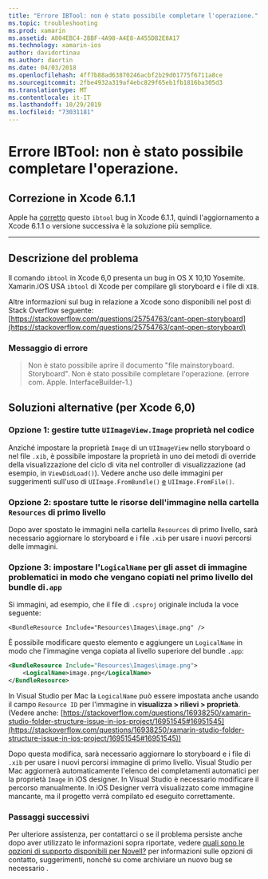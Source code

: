 ```yaml
---
title: "Errore IBTool: non è stato possibile completare l'operazione."
ms.topic: troubleshooting
ms.prod: xamarin
ms.assetid: A804EBC4-2BBF-4A98-A4E8-A455DB2E8A17
ms.technology: xamarin-ios
author: davidortinau
ms.author: daortin
ms.date: 04/03/2018
ms.openlocfilehash: 4ff7b88ad63870246acbf2b29d01775f6711a8ce
ms.sourcegitcommit: 2fbe4932a319af4ebc829f65eb1fb1816ba305d3
ms.translationtype: MT
ms.contentlocale: it-IT
ms.lasthandoff: 10/29/2019
ms.locfileid: "73031181"
---
```

# <a name="ibtool-error-the-operation-couldnt-be-completed"></a>Errore IBTool: non è stato possibile completare l'operazione.

## <a name="fixed-in-xcode-611"></a>Correzione in Xcode 6.1.1

Apple ha [corretto](https://developer.apple.com/library/content/documentation/Xcode/Conceptual/RN-Xcode-Archive/Chapters/xc6_release_notes.html#//apple_ref/doc/uid/TP40016994-CH4-SW1) questo `ibtool` bug in Xcode 6.1.1, quindi l'aggiornamento a Xcode 6.1.1 o versione successiva è la soluzione più semplice.

* * *

## <a name="description-of-the-problem"></a>Descrizione del problema

Il comando `ibtool` in Xcode 6,0 presenta un bug in OS X 10,10 Yosemite. Xamarin.iOS USA `ibtool` di Xcode per compilare gli storyboard e i file di `XIB`.

Altre informazioni sul bug in relazione a Xcode sono disponibili nel post di Stack Overflow seguente: [https://stackoverflow.com/questions/25754763/cant-open-storyboard](https://stackoverflow.com/questions/25754763/cant-open-storyboard)

### <a name="error-message"></a>Messaggio di errore

> Non è stato possibile aprire il documento "file mainstoryboard. Storyboard". Non è stato possibile completare l'operazione. (errore com. Apple. InterfaceBuilder-1.)

## <a name="workarounds-for-xcode-60"></a>Soluzioni alternative (per Xcode 6,0)

### <a name="option-1-manage-all-uiimageviewimage-properties-in-code"></a>Opzione 1: gestire tutte `UIImageView.Image` proprietà nel codice

Anziché impostare la proprietà `Image` di un `UIImageView` nello storyboard o nel file `.xib`, è possibile impostare la proprietà in uno dei metodi di override della visualizzazione del ciclo di vita nel controller di visualizzazione (ad esempio, in `ViewDidLoad()`). Vedere anche uso delle immagini per suggerimenti sull'uso di `UIImage.FromBundle()` [e](~/ios/app-fundamentals/images-icons/index.md) `UIImage.FromFile()`.

### <a name="option-2-move-all-of-the-image-resources-to-the-top-level-resources-folder"></a>Opzione 2: spostare tutte le risorse dell'immagine nella cartella `Resources` di primo livello

Dopo aver spostato le immagini nella cartella `Resources` di primo livello, sarà necessario aggiornare lo storyboard e i file `.xib` per usare i nuovi percorsi delle immagini.

### <a name="option-3-set-the-logicalname-for-any-problematic-image-assets-so-they-are-copied-to-the-top-level-of-theapp-bundle"></a>Opzione 3: impostare l'`LogicalName` per gli asset di immagine problematici in modo che vengano copiati nel primo livello del bundle di`.app`

Si immagini, ad esempio, che il file di `.csproj` originale includa la voce seguente:

`<BundleResource Include="Resources\Images\image.png" />`

È possibile modificare questo elemento e aggiungere un `LogicalName` in modo che l'immagine venga copiata al livello superiore del bundle `.app`:

```xml
<BundleResource Include="Resources\Images\image.png">
    <LogicalName>image.png</LogicalName>
</BundleResource>
```

In Visual Studio per Mac la `LogicalName` può essere impostata anche usando il campo `Resource ID` per l'immagine in **visualizza > rilievi > proprietà**. (Vedere anche: [https://stackoverflow.com/questions/16938250/xamarin-studio-folder-structure-issue-in-ios-project/16951545#16951545](https://stackoverflow.com/questions/16938250/xamarin-studio-folder-structure-issue-in-ios-project/16951545#16951545))

Dopo questa modifica, sarà necessario aggiornare lo storyboard e i file di `.xib` per usare i nuovi percorsi immagine di primo livello. Visual Studio per Mac aggiornerà automaticamente l'elenco dei completamenti automatici per la proprietà `Image` in iOS designer. In Visual Studio è necessario modificare il percorso manualmente. In iOS Designer verrà visualizzato come immagine mancante, ma il progetto verrà compilato ed eseguito correttamente.

### <a name="next-steps"></a>Passaggi successivi

Per ulteriore assistenza, per contattarci o se il problema persiste anche dopo aver utilizzato le informazioni sopra riportate, vedere [quali sono le opzioni di supporto disponibili per Novell?](~/cross-platform/troubleshooting/support-options.md) per informazioni sulle opzioni di contatto, suggerimenti, nonché su come archiviare un nuovo bug se necessario . 

